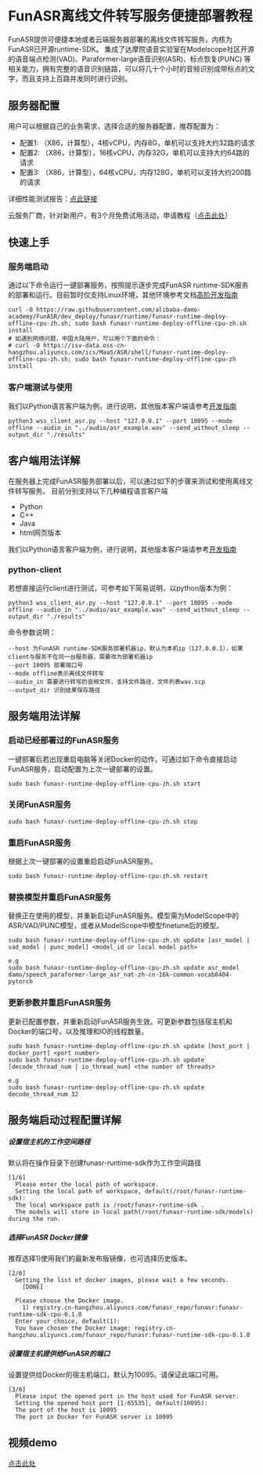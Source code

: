 # FunASR离线文件转写服务便捷部署教程

FunASR提供可便捷本地或者云端服务器部署的离线文件转写服务，内核为FunASR已开源runtime-SDK。
集成了达摩院语音实验室在Modelscope社区开源的语音端点检测(VAD)、Paraformer-large语音识别(ASR)、标点恢复(PUNC) 等相关能力，拥有完整的语音识别链路，可以将几十个小时的音频识别成带标点的文字，而且支持上百路并发同时进行识别。

## 服务器配置

用户可以根据自己的业务需求，选择合适的服务器配置，推荐配置为：
- 配置1: （X86，计算型），4核vCPU，内存8G，单机可以支持大约32路的请求
- 配置2: （X86，计算型），16核vCPU，内存32G，单机可以支持大约64路的请求
- 配置3: （X86，计算型），64核vCPU，内存128G，单机可以支持大约200路的请求

详细性能测试报告：[点此链接](./benchmark_onnx_cpp.md)

云服务厂商，针对新用户，有3个月免费试用活动，申请教程（[点击此处](./aliyun_server_tutorial.md)）

## 快速上手

### 服务端启动
通过以下命令运行一键部署服务，按照提示逐步完成FunASR runtime-SDK服务的部署和运行。目前暂时仅支持Linux环境，其他环境参考文档[高阶开发指南](./SDK_advanced_guide_cn.md)

```shell
curl -O https://raw.githubusercontent.com/alibaba-damo-academy/FunASR/dev_deploy/funasr/runtime/funasr-runtime-deploy-offline-cpu-zh.sh; sudo bash funasr-runtime-deploy-offline-cpu-zh.sh install
# 如遇到网络问题，中国大陆用户，可以用个下面的命令：
# curl -O https://isv-data.oss-cn-hangzhou.aliyuncs.com/ics/MaaS/ASR/shell/funasr-runtime-deploy-offline-cpu-zh.sh; sudo bash funasr-runtime-deploy-offline-cpu-zh install
```

### 客户端测试与使用

我们以Python语言客户端为例，进行说明，其他版本客户端请参考[开发指南]()

```shell
python3 wss_client_asr.py --host "127.0.0.1" --port 10095 --mode offline --audio_in "../audio/asr_example.wav" --send_without_sleep --output_dir "./results"
```

## 客户端用法详解

在服务器上完成FunASR服务部署以后，可以通过如下的步骤来测试和使用离线文件转写服务。
目前分别支持以下几种编程语言客户端

- Python
- C++
- Java 
- html网页版本

我们以Python语言客户端为例，进行说明，其他版本客户端请参考[开发指南]()

### python-client
若想直接运行client进行测试，可参考如下简易说明，以python版本为例：

```shell
python3 wss_client_asr.py --host "127.0.0.1" --port 10095 --mode offline --audio_in "../audio/asr_example.wav" --send_without_sleep --output_dir "./results"
```

命令参数说明：
```text
--host 为FunASR runtime-SDK服务部署机器ip，默认为本机ip（127.0.0.1），如果client与服务不在同一台服务器，需要改为部署机器ip
--port 10095 部署端口号
--mode offline表示离线文件转写
--audio_in 需要进行转写的音频文件，支持文件路径，文件列表wav.scp
--output_dir 识别结果保存路径
```

[//]: # (#### cpp-client)

[//]: # ()
[//]: # (```shell)

[//]: # (export LD_LIBRARY_PATH=/root/funasr_samples/cpp/libs:$LD_LIBRARY_PATH)

[//]: # (/root/funasr_samples/cpp/funasr-wss-client --server-ip 127.0.0.1 --port 10095 --wav-path /root/funasr_samples/audio/asr_example.wav)

[//]: # (```)

[//]: # ()
[//]: # (命令参数说明：)

[//]: # ()
[//]: # (```text)

[//]: # (--server-ip 为FunASR runtime-SDK服务部署机器ip，默认为本机ip（127.0.0.1），如果client与服务不在同一台服务器，需要改为部署机器ip)

[//]: # (--port 10095 部署端口号)

[//]: # (--wav-path 需要进行转写的音频文件，支持文件路径)

[//]: # (```)

## 服务端用法详解

### 启动已经部署过的FunASR服务
一键部署后若出现重启电脑等关闭Docker的动作，可通过如下命令直接启动FunASR服务，启动配置为上次一键部署的设置。

```shell
sudo bash funasr-runtime-deploy-offline-cpu-zh.sh start
```

### 关闭FunASR服务

```shell
sudo bash funasr-runtime-deploy-offline-cpu-zh.sh stop
```

### 重启FunASR服务

根据上次一键部署的设置重启启动FunASR服务。
```shell
sudo bash funasr-runtime-deploy-offline-cpu-zh.sh restart
```

### 替换模型并重启FunASR服务

替换正在使用的模型，并重新启动FunASR服务。模型需为ModelScope中的ASR/VAD/PUNC模型，或者从ModelScope中模型finetune后的模型。

```shell
sudo bash funasr-runtime-deploy-offline-cpu-zh.sh update [asr_model | vad_model | punc_model] <model_id or local model path>

e.g
sudo bash funasr-runtime-deploy-offline-cpu-zh.sh update asr_model damo/speech_paraformer-large_asr_nat-zh-cn-16k-common-vocab8404-pytorch
```

### 更新参数并重启FunASR服务

更新已配置参数，并重新启动FunASR服务生效。可更新参数包括宿主机和Docker的端口号，以及推理和IO的线程数量。

```shell
sudo bash funasr-runtime-deploy-offline-cpu-zh.sh update [host_port | docker_port] <port number>
sudo bash funasr-runtime-deploy-offline-cpu-zh.sh update [decode_thread_num | io_thread_num] <the number of threads>

e.g
sudo bash funasr-runtime-deploy-offline-cpu-zh.sh update decode_thread_num 32
```


## 服务端启动过程配置详解

##### 设置宿主机的工作空间路径
默认将在操作目录下创建funasr-runtime-sdk作为工作空间路径
```text
[1/6]
  Please enter the local path of workspace.
  Setting the local path of workspace, default(/root/funasr-runtime-sdk): 
  The local workspace path is /root/funasr-runtime-sdk .
  The models will store in local path(/root/funasr-runtime-sdk/models) during the run.
```

##### 选择FunASR Docker镜像
推荐选择1)使用我们的最新发布版镜像，也可选择历史版本。
```text
[2/6]
  Getting the list of docker images, please wait a few seconds.
    [DONE]

  Please choose the Docker image.
    1) registry.cn-hangzhou.aliyuncs.com/funasr_repo/funasr:funasr-runtime-sdk-cpu-0.1.0
  Enter your choice, default(1): 
  You have chosen the Docker image: registry.cn-hangzhou.aliyuncs.com/funasr_repo/funasr:funasr-runtime-sdk-cpu-0.1.0
```


##### 设置宿主机提供给FunASR的端口
设置提供给Docker的宿主机端口，默认为10095。请保证此端口可用。
```text
[3/6]
  Please input the opened port in the host used for FunASR server.
  Setting the opened host port [1-65535], default(10095): 
  The port of the host is 10095
  The port in Docker for FunASR server is 10095
```


## 视频demo

[点击此处]()















